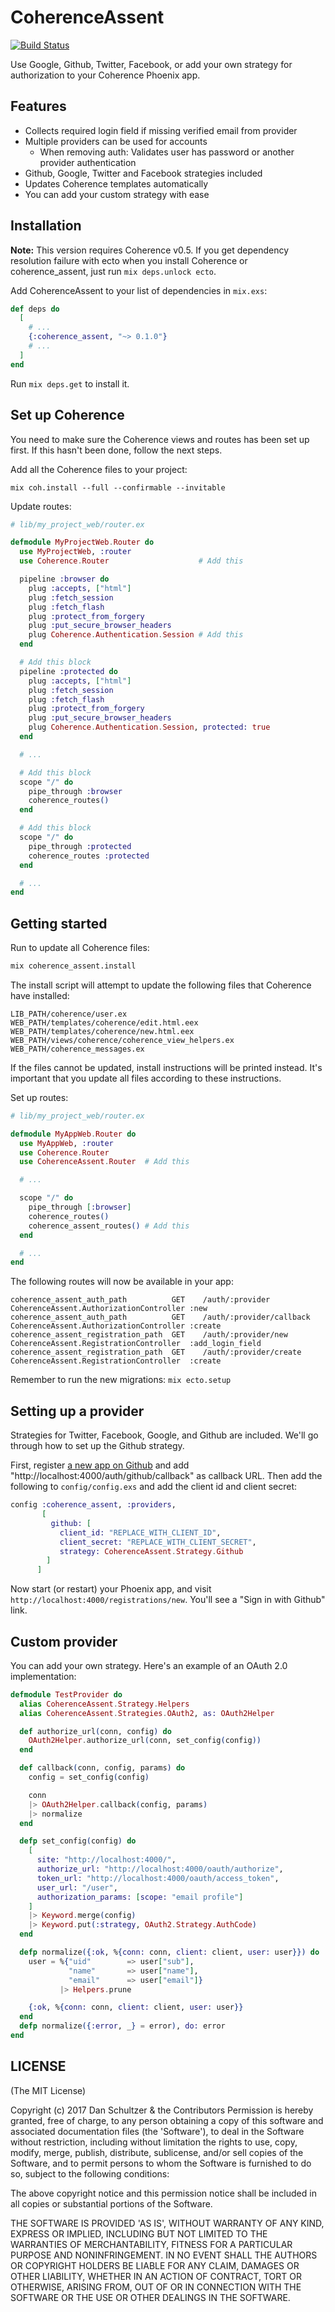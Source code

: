 # CoherenceAssent

[![Build Status](https://travis-ci.org/danschultzer/coherence_assent.svg?branch=master)](https://travis-ci.org/danschultzer/coherence_assent)

Use Google, Github, Twitter, Facebook, or add your own strategy for authorization to your Coherence Phoenix app.

## Features

* Collects required login field if missing verified email from provider
* Multiple providers can be used for accounts
  * When removing auth: Validates user has password or another provider authentication
* Github, Google, Twitter and Facebook strategies included
* Updates Coherence templates automatically
* You can add your custom strategy with ease

## Installation

**Note:** This version requires Coherence v0.5. If you get dependency resolution failure with ecto when you install Coherence or coherence_assent, just run `mix deps.unlock ecto`.

Add CoherenceAssent to your list of dependencies in `mix.exs`:

```elixir
def deps do
  [
    # ...
    {:coherence_assent, "~> 0.1.0"}
    # ...
  ]
end
```

Run `mix deps.get` to install it.

## Set up Coherence

You need to make sure the Coherence views and routes has been set up first. If this hasn't been done, follow the next steps.

Add all the Coherence files to your project:

```
mix coh.install --full --confirmable --invitable
```

Update routes:

```elixir
# lib/my_project_web/router.ex

defmodule MyProjectWeb.Router do
  use MyProjectWeb, :router
  use Coherence.Router                    # Add this

  pipeline :browser do
    plug :accepts, ["html"]
    plug :fetch_session
    plug :fetch_flash
    plug :protect_from_forgery
    plug :put_secure_browser_headers
    plug Coherence.Authentication.Session # Add this
  end

  # Add this block
  pipeline :protected do
    plug :accepts, ["html"]
    plug :fetch_session
    plug :fetch_flash
    plug :protect_from_forgery
    plug :put_secure_browser_headers
    plug Coherence.Authentication.Session, protected: true
  end

  # ...

  # Add this block
  scope "/" do
    pipe_through :browser
    coherence_routes()
  end

  # Add this block
  scope "/" do
    pipe_through :protected
    coherence_routes :protected
  end

  # ...
end
```

## Getting started

Run to update all Coherence files:

```bash
mix coherence_assent.install
```

The install script will attempt to update the following files that Coherence have installed:

```
LIB_PATH/coherence/user.ex
WEB_PATH/templates/coherence/edit.html.eex
WEB_PATH/templates/coherence/new.html.eex
WEB_PATH/views/coherence/coherence_view_helpers.ex
WEB_PATH/coherence_messages.ex
```

If the files cannot be updated, install instructions will be printed instead. It's important that you update all files according to these instructions.

Set up routes:

```elixir
# lib/my_project_web/router.ex

defmodule MyAppWeb.Router do
  use MyAppWeb, :router
  use Coherence.Router
  use CoherenceAssent.Router  # Add this

  # ...

  scope "/" do
    pipe_through [:browser]
    coherence_routes()
    coherence_assent_routes() # Add this
  end

  # ...
end
```

The following routes will now be available in your app:

```
coherence_assent_auth_path          GET    /auth/:provider            CoherenceAssent.AuthorizationController :new
coherence_assent_auth_path          GET    /auth/:provider/callback   CoherenceAssent.AuthorizationController :create
coherence_assent_registration_path  GET    /auth/:provider/new        CoherenceAssent.RegistrationController  :add_login_field
coherence_assent_registration_path  GET    /auth/:provider/create     CoherenceAssent.RegistrationController  :create
```

Remember to run the new migrations: `mix ecto.setup`

## Setting up a provider

Strategies for Twitter, Facebook, Google, and Github are included. We'll go through how to set up the Github strategy.

First, register [a new app on Github](https://github.com/settings/applications/new) and add "http://localhost:4000/auth/github/callback" as callback URL. Then add the following to `config/config.exs` and add the client id and client secret:

```elixir
config :coherence_assent, :providers,
       [
         github: [
           client_id: "REPLACE_WITH_CLIENT_ID",
           client_secret: "REPLACE_WITH_CLIENT_SECRET",
           strategy: CoherenceAssent.Strategy.Github
        ]
      ]
```

Now start (or restart) your Phoenix app, and visit `http://localhost:4000/registrations/new`. You'll see a "Sign in with Github" link.

## Custom provider

You can add your own strategy. Here's an example of an OAuth 2.0 implementation:

```elixir
defmodule TestProvider do
  alias CoherenceAssent.Strategy.Helpers
  alias CoherenceAssent.Strategies.OAuth2, as: OAuth2Helper

  def authorize_url(conn, config) do
    OAuth2Helper.authorize_url(conn, set_config(config))
  end

  def callback(conn, config, params) do
    config = set_config(config)

    conn
    |> OAuth2Helper.callback(config, params)
    |> normalize
  end

  defp set_config(config) do
    [
      site: "http://localhost:4000/",
      authorize_url: "http://localhost:4000/oauth/authorize",
      token_url: "http://localhost:4000/oauth/access_token",
      user_url: "/user",
      authorization_params: [scope: "email profile"]
    ]
    |> Keyword.merge(config)
    |> Keyword.put(:strategy, OAuth2.Strategy.AuthCode)
  end

  defp normalize({:ok, %{conn: conn, client: client, user: user}}) do
    user = %{"uid"        => user["sub"],
             "name"       => user["name"],
             "email"      => user["email"]}
           |> Helpers.prune

    {:ok, %{conn: conn, client: client, user: user}}
  end
  defp normalize({:error, _} = error), do: error
end
```

## LICENSE

(The MIT License)

Copyright (c) 2017 Dan Schultzer & the Contributors Permission is hereby granted, free of charge, to any person obtaining a copy of this software and associated documentation files (the 'Software'), to deal in the Software without restriction, including without limitation the rights to use, copy, modify, merge, publish, distribute, sublicense, and/or sell copies of the Software, and to permit persons to whom the Software is furnished to do so, subject to the following conditions:

The above copyright notice and this permission notice shall be included in all copies or substantial portions of the Software.

THE SOFTWARE IS PROVIDED 'AS IS', WITHOUT WARRANTY OF ANY KIND, EXPRESS OR IMPLIED, INCLUDING BUT NOT LIMITED TO THE WARRANTIES OF MERCHANTABILITY, FITNESS FOR A PARTICULAR PURPOSE AND NONINFRINGEMENT. IN NO EVENT SHALL THE AUTHORS OR COPYRIGHT HOLDERS BE LIABLE FOR ANY CLAIM, DAMAGES OR OTHER LIABILITY, WHETHER IN AN ACTION OF CONTRACT, TORT OR OTHERWISE, ARISING FROM, OUT OF OR IN CONNECTION WITH THE SOFTWARE OR THE USE OR OTHER DEALINGS IN THE SOFTWARE.
